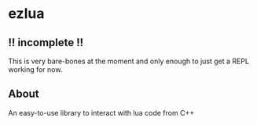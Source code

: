 # ezlua
## !! incomplete !!
This is very bare-bones at the moment and only enough to just get a REPL working for now.

## About
An easy-to-use library to interact with lua code from C++
